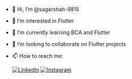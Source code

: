 - 👋 Hi, I’m @sagarshah-9815
- 👀 I’m interested in Flutter 
- 🌱 I’m currently learning BCA and Flutter
- 💞️ I’m looking to collaborate on Flutter projects
- 📫 How to reach me:

  [![LinkedIn](https://img.shields.io/badge/LinkedIn-0077B5?style=for-the-badge&logo=linkedin&logoColor=white)](https://www.linkedin.com/in/sagar-kumar-sahu-teli-3721a9247/)
  [![Instagram](https://img.shields.io/badge/Instagram-E4405F?style=for-the-badge&logo=instagram&logoColor=white)](https://www.instagram.com/sagarshah_im/)


<!---
sagarshah-9815/sagarshah-9815 is a ✨ special ✨ repository because its `README.md` (this file) appears on your GitHub profile.
You can click the Preview link to take a look at your changes.
--->
